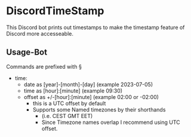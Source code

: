 # DiscordTimeStamp
This Discord bot prints out timestamps to make the timestamp feature of Discord more accesseable.
## Usage-Bot
Commands are prefixed with §
- time:
  - date as [year]-[month]-[day] (example 2023-07-05)
  - time as [hour]:[minute] (example 09:30)
  - offset as +/-[hour]:[minute] (example 02:00 or -02:00)
    - this is a UTC offset by default
    - Supports some Named timezones by their shorthands
      - (i.e. CEST GMT EET)
      - Since Timezone names overlap I recommend using UTC offset.